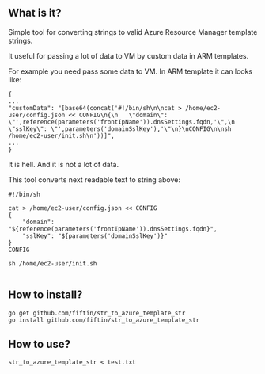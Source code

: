 ## What is it?

Simple tool for converting strings to valid Azure Resource Manager template strings.

It useful for passing a lot of data to VM by custom data in ARM templates.

For example you need pass some data to VM. In ARM template it can looks like:

```
{
...
"customData": "[base64(concat('#!/bin/sh\n\ncat > /home/ec2-user/config.json << CONFIG\n{\n   \"domain\": \"',reference(parameters('frontIpName')).dnsSettings.fqdn,'\",\n    \"sslKey\": \"',parameters('domainSslKey'),'\"\n}\nCONFIG\n\nsh /home/ec2-user/init.sh\n'))]",
...
}
```

It is hell. And it is not a lot of data.

This tool converts next readable text to string above:

```
#!/bin/sh

cat > /home/ec2-user/config.json << CONFIG
{
	"domain": "${reference(parameters('frontIpName')).dnsSettings.fqdn}",
	"sslKey": "${parameters('domainSslKey')}"
}
CONFIG

sh /home/ec2-user/init.sh


```

## How to install?

```
go get github.com/fiftin/str_to_azure_template_str
go install github.com/fiftin/str_to_azure_template_str
```

## How to use?
```
str_to_azure_template_str < test.txt
```